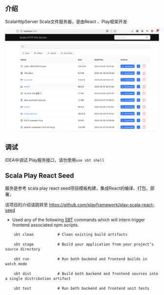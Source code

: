
## 介绍
ScalaHttpServer Scala文件服务器，是由React 、Play框架开发

![首页](./首页.png)

## 调试
IDEA中调试 Play服务接口，请勿使用`use sbt shell`

## Scala Play React Seed
服务是参考 scala play react seed项目模板构建，集成React的编译、打包、部署，

该项目的介绍请跳转至 https://github.com/playframework/play-scala-react-seed


* Used any of the following [SBT](http://www.scala-sbt.org/) commands which will intern trigger frontend associated npm scripts.

```
    sbt clean           # Clean existing build artifacts

    sbt stage           # Build your application from your project’s source directory

    sbt run             # Run both backend and frontend builds in watch mode

    sbt dist            # Build both backend and frontend sources into a single distribution artifact

    sbt test            # Run both backend and frontend unit tests
```
